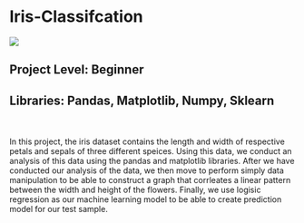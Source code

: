 # Iris-Classifcation
<img src = "https://media-exp1.licdn.com/dms/image/C5112AQG4RF5V1sljeA/article-cover_image-shrink_600_2000/0/1538333559630?e=2147483647&v=beta&t=VnaRISe5D05zo55QzsBfe5Zm2lHuUlb4cUPBuEixOUs">

## Project Level: Beginner 
## Libraries: Pandas, Matplotlib, Numpy, Sklearn

<br>
<br>
In this project, the iris dataset contains the length and width of respective petals and sepals of three different speices. Using this data, we conduct an analysis of this data using the pandas and matplotlib libraries. After we have conducted our analysis of the data, we then move to perform simply data manipulation to be able to construct a graph that corrleates a linear pattern between the width and height of the flowers. Finally, we use logisic regression as our machine learning model to be able to create prediction model for our test sample.
<br>
